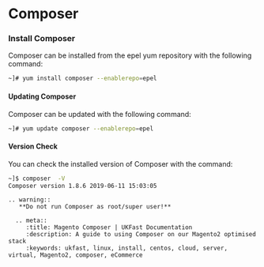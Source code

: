 # Composer

### Install Composer
Composer can be installed from the epel yum repository with the following command:

```bash
~]# yum install composer --enablerepo=epel
```

#### Updating Composer
Composer can be updated with the following command:

```bash
~]# yum update composer --enablerepo=epel
```

#### Version Check
You can check the installed version of Composer with the command:
```bash
~]$ composer  -V
Composer version 1.8.6 2019-06-11 15:03:05
```
```eval_rst
.. warning::
   **Do not run Composer as root/super user!**
```

```eval_rst
  .. meta::
     :title: Magento Composer | UKFast Documentation
     :description: A guide to using Composer on our Magento2 optimised stack
     :keywords: ukfast, linux, install, centos, cloud, server, virtual, Magento2, composer, eCommerce


